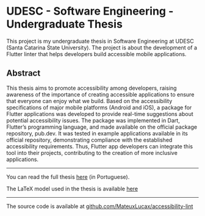 # UDESC - Software Engineering - Undergraduate Thesis

This project is my undergraduate thesis in Software Engineering at UDESC (Santa Catarina State University). The project is about the development of a Flutter linter that helps developers build accessible mobile applications.

## Abstract

This thesis aims to promote accessibility among developers, raising awareness of the importance of creating accessible applications to ensure that everyone can enjoy what we build. Based on the accessibility specifications of major mobile platforms (Android and iOS), a package for Flutter applications was developed to provide real-time suggestions about potential accessibility issues. The package was implemented in Dart, Flutter’s programming language, and made available on the official package repository, pub.dev. It was tested in example applications available in its official repository, demonstrating compliance with the established accessibility requirements. Thus, Flutter app developers can integrate this tool into their projects, contributing to the creation of more inclusive applications.

---

You can read the full thesis [here](./Trabalho%20de%20Conclusão%20de%20Curso.pdf) (in Portuguese).

The LaTeX model used in the thesis is available [here](https://www.udesc.br/bu/manuais/modelo)

---

The source code is available at [github.com/MateuxLucax/accessibility-lint](https://github.com/MateuxLucax/accessibility-lint)
